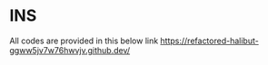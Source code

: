 # INS
All codes are provided in this below link
https://refactored-halibut-ggww5jv7w76hwvjv.github.dev/
